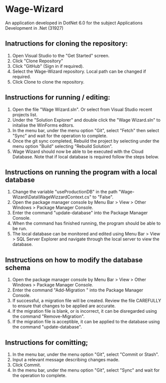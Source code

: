# Wage-Wizard
 An application developed in DotNet 6.0 for the subject Applications Development in .Net (31927)

 ## Inatructions for cloning the repository:
 1. Open Visual Studio to the "Get Started" screen.
 2. Click "Clone Repository"
 3. Click "GitHub" (Sign in if required).
 4. Select the Wage-Wizard repository. Local path can be changed if required.
 5. Click Clone to clone the repository.

 ## Instructions for running / editing:
 1. Open the file "Wage Wizard.sln". Or select from Visual Studio recent projects list.
 2. Under the "Solution Explorer" and double click the "Wage Wizard.sln" to initalise the WinForms editors.
 3. In the menu bar, under the menu option "Git", select "Fetch" then select "Sync" and wait for the operation to complete.
 4. Once the git sync completed, Rebuild the project by selecting under the menu option "Build" selecting "Rebuild Solution".
 5. Wage Wizard should now be able to be executed with the Cloud Database. Note that if local database is required follow the steps below.

 ## Instructions on running the program with a local database
 1. Change the variable "useProductionDB" in the path "Wage-Wizard\Data\WageWizzardContext.cs" to "False".
 2. Open the package manager console by Menu Bar > View > Other Windows > Package Manager Console.
 3. Enter the command "update-database" into the Package Manager Console.
 4. When the command has finished running, the program should be able to be run.
 5. The local database can be monitored and edited using Menu Bar > View > SQL Server Explorer and navigate through the local server to view the database.

## Instructions on how to modify the database schema
 1. Open the package manager console by Menu Bar > View > Other Windows > Package Manager Console.
 2. Enter the command "Add-Migration <YourNewMigrationNam>" into the Package Manager Console.
 3. If successful, a migration file will be created. Review the file CAREFULLY to ensure that changes to be applied are accurate.
 4. If the migration file is blank, or is incorrect, it can be disregarded using the command "Remove-Migration".
 5. If the migration file is acceptible, it can be applied to the database using the command "update-database".

 ## Instructions for comitting;
 1. In the menu bar, under the menu option "Git", select "Commit or Stash".
 2. Input a relevant message describing changes made.
 3. Click Commit.
 4. In the menu bar, under the menu option "Git", select "Sync" and wait for the operation to complete.
